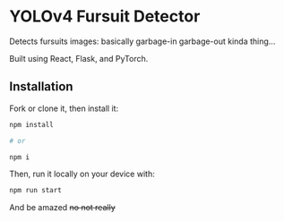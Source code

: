 # YOLOv4 Fursuit Detector

Detects fursuits images: basically garbage-in garbage-out kinda thing...

Built using React, Flask, and PyTorch.

## Installation

Fork or clone it, then install it:

```sh
npm install

# or

npm i
```

Then, run it locally on your device with:

```sh
npm run start
```

And be amazed ~~no not really~~
